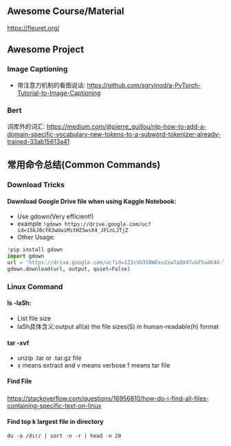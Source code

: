 ## Awesome Course/Material
https://fleuret.org/

## Awesome Project
### Image Captioning
- 带注意力机制的看图说话: https://github.com/sgrvinod/a-PyTorch-Tutorial-to-Image-Captioning
### Bert
词库外的词汇: https://medium.com/@pierre_guillou/nlp-how-to-add-a-domain-specific-vocabulary-new-tokens-to-a-subword-tokenizer-already-trained-33ab15613a41

## 常用命令总结(Common Commands)

### Download Tricks
#### Download Google Drive file when using Kaggle Notebook:
- Use gdown(Very efficient!)
- example ```!gdown https://drive.google.com/uc?id=15kJ8cY63wUwiMstHZ5wsX4_JFLnLJTjZ```
- Other Usage: 
```python
!pip install gdown
import gdown 
url = 'https://drive.google.com/uc?id=1Z2cVU3lBWExu2zw7aQX47vGF5a4K4X-T' output = 'new-data.csv' 
gdown.download(url, output, quiet=False)
```
### Linux Command
#### ls -laSh:
- List file size
- laSh具体含义:output all(a) the file sizes(S) in human-readable(h) format 

#### tar -xvf
- unzip .tar or .tar.gz file
- x means extract and v means verbose f means tar file
<!-- - alternative: **!gzip** -d FILENAME.tar.gz -->

#### Find File
##### 
https://stackoverflow.com/questions/16956810/how-do-i-find-all-files-containing-specific-text-on-linux

#### Find top k largest file in directory
```
du -a /dir/ | sort -n -r | head -n 20
```
